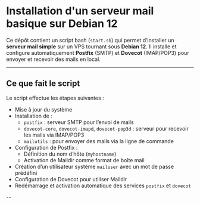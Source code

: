 # Installation d'un serveur mail basique sur Debian 12

Ce dépôt contient un script bash (`start.sh`) qui permet d’installer un **serveur mail simple** sur un VPS tournant sous **Debian 12**. Il installe et configure automatiquement **Postfix** (SMTP) et **Dovecot** (IMAP/POP3) pour envoyer et recevoir des mails en local.

---

## Ce que fait le script

Le script effectue les étapes suivantes :

- Mise à jour du système
- Installation de :
  - `postfix` : serveur SMTP pour l’envoi de mails
  - `dovecot-core`, `dovecot-imapd`, `dovecot-pop3d` : serveur pour recevoir les mails via IMAP/POP3
  - `mailutils` : pour envoyer des mails via la ligne de commande
- Configuration de Postfix :
  - Définition du nom d’hôte (`myhostname`)
  - Activation de Maildir comme format de boîte mail
- Création d’un utilisateur système `mailuser` avec un mot de passe prédéfini
- Configuration de Dovecot pour utiliser Maildir
- Redémarrage et activation automatique des services `postfix` et `dovecot`

--
